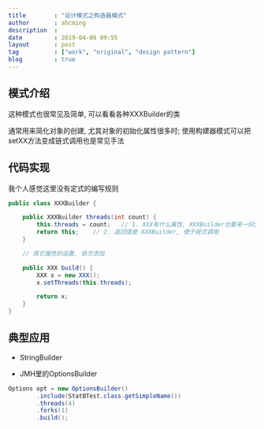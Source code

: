 ```yaml
---
title        : "设计模式之构造器模式"
author       : ahcming
description  : 
date         : 2019-04-09 09:55
layout       : post
tag          : ["work", "original", "design pattern"]
blog         : true
---
```


## 模式介绍

这种模式也很常见及简单, 可以看看各种XXXBuilder的类

通常用来简化对象的创建, 尤其对象的初始化属性很多时; 
使用构建器模式可以把setXX方法变成链式调用也是常见手法

## 代码实现

我个人感觉这里没有定式的编写规则

```java
public class XXXBuilder {

    public XXXBuilder threads(int count) { 
        this.threads = count;   // 1. XXX有什么属性, XXXBuilder也要来一份; 这个方法也来一份
        return this;    // 2. 返回值是 XXXBuilder, 便于链式调用
    }

    // 其它属性的设置, 依次添加

    public XXX build() {
        XXX x = new XXX();
        x.setThreads(this.threads);

        return x;
    }
}
```

## 典型应用

- StringBuilder

- JMH里的OptionsBuilder

```java
Options opt = new OptionsBuilder()
        .include(StatBTest.class.getSimpleName())
        .threads(4)
        .forks(1)
        .build();
```